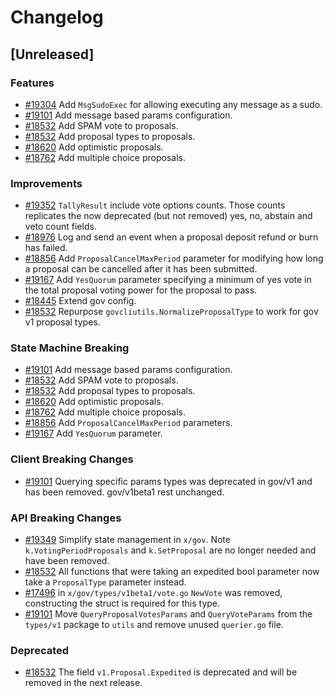<!--
Guiding Principles:
Changelogs are for humans, not machines.
There should be an entry for every single version.
The same types of changes should be grouped.
Versions and sections should be linkable.
The latest version comes first.
The release date of each version is displayed.
Mention whether you follow Semantic Versioning.
Usage:
Change log entries are to be added to the Unreleased section under the
appropriate stanza (see below). Each entry should ideally include a tag and
the Github issue reference in the following format:
* (<tag>) [#<issue-number>] Changelog message.
Types of changes (Stanzas):
"Features" for new features.
"Improvements" for changes in existing functionality.
"Deprecated" for soon-to-be removed features.
"Bug Fixes" for any bug fixes.
"API Breaking" for breaking exported APIs used by developers building on SDK.
Ref: https://keepachangelog.com/en/1.0.0/
-->

# Changelog

## [Unreleased]

### Features

* [#19304](https://github.com/cosmos/cosmos-sdk/pull/19304) Add `MsgSudoExec` for allowing executing any message as a sudo.
* [#19101](https://github.com/cosmos/cosmos-sdk/pull/19101) Add message based params configuration.
* [#18532](https://github.com/cosmos/cosmos-sdk/pull/18532) Add SPAM vote to proposals.
* [#18532](https://github.com/cosmos/cosmos-sdk/pull/18532) Add proposal types to proposals.
* [#18620](https://github.com/cosmos/cosmos-sdk/pull/18620) Add optimistic proposals.
* [#18762](https://github.com/cosmos/cosmos-sdk/pull/18762) Add multiple choice proposals.

### Improvements

* [#19352](https://github.com/cosmos/cosmos-sdk/pull/19352) `TallyResult` include vote options counts. Those counts replicates the now deprecated (but not removed) yes, no, abstain and veto count fields.
* [#18976](https://github.com/cosmos/cosmos-sdk/pull/18976) Log and send an event when a proposal deposit refund or burn has failed.
* [#18856](https://github.com/cosmos/cosmos-sdk/pull/18856) Add `ProposalCancelMaxPeriod` parameter for modifying how long a proposal can be cancelled after it has been submitted.
* [#19167](https://github.com/cosmos/cosmos-sdk/pull/19167) Add `YesQuorum` parameter specifying a minimum of yes vote in the total proposal voting power for the proposal to pass.
* [#18445](https://github.com/cosmos/cosmos-sdk/pull/18445) Extend gov config.
* [#18532](https://github.com/cosmos/cosmos-sdk/pull/18532) Repurpose `govcliutils.NormalizeProposalType` to work for gov v1 proposal types.

### State Machine Breaking

* [#19101](https://github.com/cosmos/cosmos-sdk/pull/19101) Add message based params configuration.
* [#18532](https://github.com/cosmos/cosmos-sdk/pull/18532) Add SPAM vote to proposals.
* [#18532](https://github.com/cosmos/cosmos-sdk/pull/18532) Add proposal types to proposals.
* [#18620](https://github.com/cosmos/cosmos-sdk/pull/18620) Add optimistic proposals.
* [#18762](https://github.com/cosmos/cosmos-sdk/pull/18762) Add multiple choice proposals.
* [#18856](https://github.com/cosmos/cosmos-sdk/pull/18856) Add `ProposalCancelMaxPeriod` parameters.
* [#19167](https://github.com/cosmos/cosmos-sdk/pull/19167) Add `YesQuorum` parameter.

### Client Breaking Changes

* [#19101](https://github.com/cosmos/cosmos-sdk/pull/19101) Querying specific params types was deprecated in gov/v1 and has been removed. gov/v1beta1 rest unchanged.

### API Breaking Changes

* [#19349](https://github.com/cosmos/cosmos-sdk/pull/19349) Simplify state management in `x/gov`. Note `k.VotingPeriodProposals` and `k.SetProposal` are no longer needed and have been removed.
* [#18532](https://github.com/cosmos/cosmos-sdk/pull/18532) All functions that were taking an expedited bool parameter now take a `ProposalType` parameter instead.
* [#17496](https://github.com/cosmos/cosmos-sdk/pull/17496) in `x/gov/types/v1beta1/vote.go` `NewVote` was removed, constructing the struct is required for this type.
* [#19101](https://github.com/cosmos/cosmos-sdk/pull/19101) Move `QueryProposalVotesParams` and `QueryVoteParams` from the `types/v1` package to `utils` and remove unused `querier.go` file.

### Deprecated

* [#18532](https://github.com/cosmos/cosmos-sdk/pull/18532) The field `v1.Proposal.Expedited` is deprecated and will be removed in the next release.
